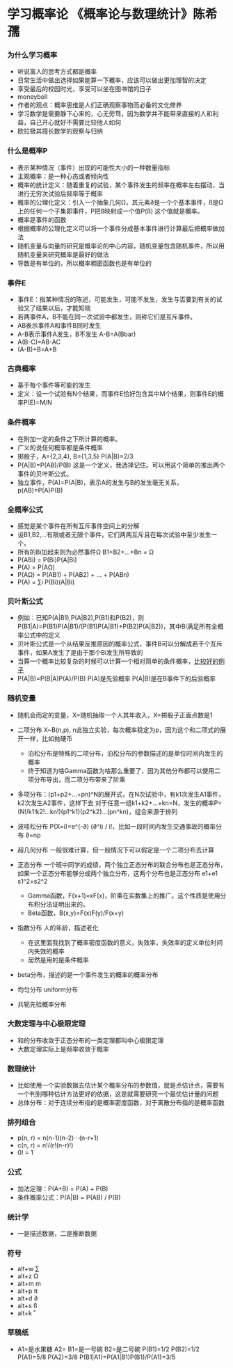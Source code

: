 # 学习概率论 《概率论与数理统计》陈希孺
### 为什么学习概率
- 听说富人的思考方式都是概率
- 日常生活中做出选择如果能算一下概率，应该可以做出更加理智的决定
- 享受最后的校园时光，享受可以坐在图书馆的日子
- moneyboll
- 作者的观点：概率思维是人们正确观察事物而必备的文化修养
- 学习数学是需要静下心来的，心无旁骛，因为数学并不能带来直接的人和利益，自己开心就好不需要比较他人如何
- 欧拉极其擅长数学的观察与归纳
### 什么是概率P
- 表示某种情况（事件）出现的可能性大小的一种数量指标
- 主观概率：是一种心态或者倾向性
- 概率的统计定义：随着重复的试验，某个事件发生的频率在概率左右摆动，当进行无穷次试验后频率等于概率
- 概率的公理化定义：引入一个抽象几何Ω，其元素∂是一个个基本事件，ß是Ω上的任何一个子集即事件，P把ß映射成一个值P(ß)
	这个值就是概率。
- 概率是事件的函数
- 根据概率的公理化定义可以将一个事件分成基本事件进行计算最后把概率做加法
- 随机变量与向量的研究是概率论的中心内容，随机变量包含随机事件，所以用随机变量来研究概率是最好的做法
- 导数是有单位的，所以概率稠密函数也是有单位的
### 事件E
- 事件E：指某种情况的陈述，可能发生，可能不发生，发生与否要到有关的试验又了结果以后，才能知晓
- 若两事件A，B不能在同一次试验中都发生，则称它们是互斥事件。
- AB表示事件A和事件B同时发生
- A-B表示事件A发生，B不发生 A-B=A(Bbar)
- A(B-C)=AB-AC
- (A-B)+B=A+B
### 古典概率
- 基于每个事件等可能的发生
- 定义：设一个试验有N个结果，而事件E恰好包含其中M个结果，则事件E的概率P(E)=M/N
### 条件概率
- 在附加一定的条件之下所计算的概率。
- 广义的说任何概率都是条件概率
- 掷骰子，A={2,3,4}, B={1,3,5} P(A|B)=2/3
- P(A|B)=P(AB)/P(B) 这是一个定义，我选择记住。可以用这个简单的推出两个事件的贝叶斯公式。
- 独立事件，P(A)=P(A|B)，表示A的发生与B的发生毫无关系，p(AB)=P(A)P(B)
### 全概率公式
- 感觉是某个事件在所有互斥事件空间上的分解
- 设B1,B2,...有限或者无限个事件，它们两两互斥且在每次试验中至少发生一个。
- 所有的Bi加起来则为必然事件Ω B1+B2+...+Bn = Ω
- P(ABi) = P(Bi)P(A|Bi)
- P(A) = P(AΩ)
- P(AΩ) = P(AB1) + P(AB2) + ... + P(ABn)
- P(A) = ∑i P(Bi)(A|Bi)
### 贝叶斯公式
- 例如：已知P(A|B1),P(A|B2),P(B1)和P(B2)，则P(B1|A)=P(B1)P(A|B1)/(P(B1)P(A|B1)+P(B2)P(A|B2))，其中Bi满足所有全概率公式中的定义
- 贝叶斯公式是一个从结果反推原因的概率公式，事件B可以分解成若干个互斥事件，如果A发生了是由于那个Bi发生所导致的
- 当算一个概率比较复杂的时候可以计算一个相对简单的条件概率，[比较好的例子](http://www.ruanyifeng.com/blog/2011/08/bayesian_inference_part_one.html)
- P(A|B)=P(B|A)P(A)/P(B) P(A)是先验概率 P(A|B)是在B事件下的后验概率
### 随机变量
- 随机会而定的变量，X=随机抽取一个人其年收入，X=掷骰子正面点数是1
- 二项分布 X~B(n,p), n此独立实验，每次概率稳定为p，因为这个和二项式的展开一样，比如抛硬币
	- 泊松分布是特殊的二项分布，泊松分布的参数描述的是单位时间内发生的概率
	- 终于知道为啥Gamma函数为啥那么重要了，因为其他分布都可以使用二项分布导出，而二项分布带来了阶乘
- 多项分布：(p1+p2+...+pn)^N的展开式，在N次试验中，有k1次发生A1事件，k2次发生A2事件，这样下去
	对于任意一组k1+k2+...+kn=N，发生的概率P=(N!/k1!k2!...kn!)(p1^k1)(p2^k2)...(pn^kn)，组合来源于排列
- 波哇松分布 P(X=i)=e^(-∂) (∂^i) / i!，比如一段时间内发生交通事故的概率分布 ∂=np
- 超几何分布 一般很难计算，但一般情况下可以假定是一个二项分布去计算
- 正态分布 一个班中同学的成绩，两个独立正态分布的联合分布也是正态分布，如果一个正态分布能够分成两个独立分布，这两个分布也是正态分布
	e1+e1 s1^2+s2^2
	- Gamma函数，F(x+1)=xF(x)，阶乘在实数集上的推广。这个性质是使用分布积分法证明出来的。
	- Beta函数，B(x,y)=F(x)F(y)/F(x+y)

- 指数分布 人的年龄，描述老化
	- 在这里面我找到了概率密度函数的意义，失效率，失效率的定义单位时间内失效的概率
	- 居然是用的是条件概率
- beta分布，描述的是一个事件发生的概率的概率分布
- 均匀分布 uniform分布
- 共轭先验概率分布

### 大数定理与中心极限定理
- 和的分布收敛于正态分布的一类定理都叫中心极限定理
- 大数定理实际上是频率收敛于概率
### 数理统计
- 比如使用一个实验数据去估计某个概率分布的参数值，就是点估计点，需要有一个判别哪种估计方法更好的依据，这是就需要研究一个最优估计量的问题
- 总体分布：对于连续分布指的是概率密度函数，对于离散分布指的是概率函数
### 排列组合
- p(n, r) = n(n-1)(n-2)···(n-r+1)
- c(n, r) = n!/(r!(n-r)!)
- 0! = 1
### 公式
- 加法定理：P(A+B) = P(A) + P(B)
- 条件概率公式：P(A|B) = P(AB) / P(B)

### 统计学
- 一是描述数据，二是推断数据

### 符号
- alt+w ∑
- alt+z Ω
- alt+m m
- alt+p π
- alt+d ∂
- alt+s ß
- alt+k ˚

### 草稿纸
- A1=是水果糖 A2= B1=是一号碗 B2=是二号碗
P(B1)=1/2 P(B2)=1/2
P(A1)=5/8 P(A2)=3/8
P(B1|A1)=P(A1|B1)P(B1)/P(A1)=3/5
























